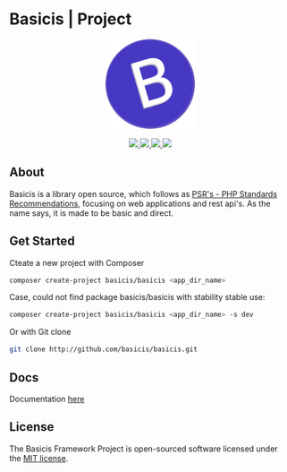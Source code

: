 
# Basicis | Project

<p align="center">
    <img width="160" src="storage/assets/img/logo.png"/>
</p>

<p align="center">
    <a title="Latest stable Version" href="https://packagist.org/packages/basicis/basicis" >
        <img src="https://poser.pugx.org/basicis/basicis/version" />
    </a>
    <a title="Total Downloads" href="https://packagist.org/packages/basicis/basicis" >
        <img src="https://poser.pugx.org/basicis/basicis/downloads" />
    </a>
    <a title="Dependents" href="https://packagist.org/packages/basicis/basicis" >
        <img src="https://poser.pugx.org/basicis/basicis/dependents" />
    </a>
    <a title="MIT license" href="#License" >
        <img src="https://poser.pugx.org/basicis/basicis/license" />
    </a>
</p>


## About
Basicis is a library open source, which follows as [PSR's - PHP Standards Recommendations](https://www.php-fig.org/psr), focusing on web applications and rest api's.
As the name says, it is made to be basic and direct.

## Get Started

Cteate a new project with Composer
```bash
composer create-project basicis/basicis <app_dir_name>
```
Case, could not find package basicis/basicis with stability stable use:
```bash
composer create-project basicis/basicis <app_dir_name> -s dev
```

Or with Git clone
```bash
git clone http://github.com/basicis/basicis.git
```

## Docs

Documentation [here](https://basicis.github.io/basicis/)

## License

The Basicis Framework Project is open-sourced software licensed under the [MIT license](https://opensource.org/licenses/MIT).
